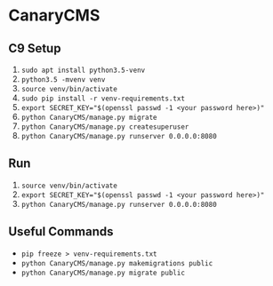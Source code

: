 # CanaryCMS
## C9 Setup
1. `sudo apt install python3.5-venv`
2. `python3.5 -mvenv venv`
3. `source venv/bin/activate`
4. `sudo pip install -r venv-requirements.txt`
5. `export SECRET_KEY="$(openssl passwd -1 <your password here>)"`
6. `python CanaryCMS/manage.py migrate`
7. `python CanaryCMS/manage.py createsuperuser`
9. `python CanaryCMS/manage.py runserver 0.0.0.0:8080`

## Run
1. `source venv/bin/activate`
2. `export SECRET_KEY="$(openssl passwd -1 <your password here>)"`
3. `python CanaryCMS/manage.py runserver 0.0.0.0:8080`

## Useful Commands
* `pip freeze > venv-requirements.txt`
* `python CanaryCMS/manage.py makemigrations public`
* `python CanaryCMS/manage.py migrate public`